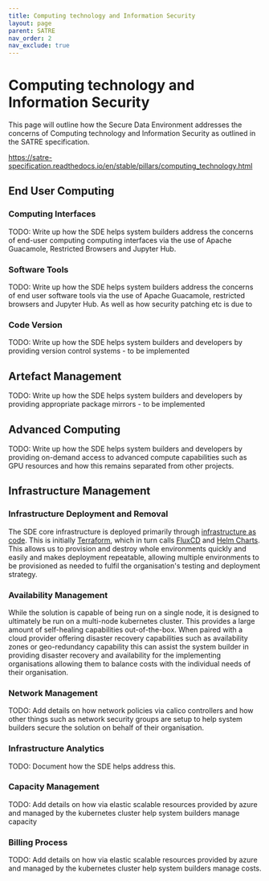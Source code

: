 ```yaml
---
title: Computing technology and Information Security
layout: page
parent: SATRE
nav_order: 2
nav_exclude: true
---
```


# Computing technology and Information Security
This page will outline how the Secure Data Environment addresses the concerns of Computing technology and Information Security as outlined in the SATRE specification.

https://satre-specification.readthedocs.io/en/stable/pillars/computing_technology.html

## End User Computing
### Computing Interfaces
TODO: Write up how the SDE helps system builders address the concerns of end-user computing computing interfaces via the use of Apache Guacamole, Restricted Browsers and Jupyter Hub.

### Software Tools
TODO: Write up how the SDE helps system builders address the concerns of end user software tools via the use of Apache Guacamole, restricted browsers and Jupyter Hub. As well as how security patching etc is due to

### Code Version
TODO: Write up how the SDE helps system builders and developers by providing version control systems - to be implemented

## Artefact Management 
TODO: Write up how the SDE helps system builders and developers by providing appropriate package mirrors - to be implemented

## Advanced Computing
TODO: Write up how the SDE helps system builders and developers by providing on-demand access to advanced compute capabilities such as GPU resources and how this remains separated from other projects.

## Infrastructure Management
### Infrastructure Deployment and Removal
The SDE core infrastructure is deployed primarily through [infrastructure as code](../Infrastructure/IAC.md). This is initially [Terraform](../Infrastructure/IAC/Terraform.md), which in turn calls [FluxCD](../Infrastructure/IAC/FluxCD.md) and [Helm Charts](../Infrastructure/IAC/Helm.md). This allows us to provision and destroy whole environments quickly and easily and makes deployment repeatable, allowing multiple environments to be provisioned as needed to fulfil the organisation's testing and deployment strategy.


### Availability Management
While the solution is capable of being run on a single node, it is designed to ultimately be run on a multi-node kubernetes cluster. This provides a large amount of self-healing capabilities out-of-the-box. When paired with a cloud provider offering disaster recovery capabilities such as availability zones or geo-redundancy capability this can assist the system builder in providing disaster recovery and availability for the implementing organisations allowing them to balance costs with the individual needs of their organisation.

### Network Management
TODO: Add details on how network policies via calico controllers and how other things such as network security groups are setup to help system builders secure the solution on behalf of their organisation. 

### Infrastructure Analytics
TODO: Document how the SDE helps address this.

### Capacity Management
TODO: Add details on how via elastic scalable resources provided by azure and managed by the kubernetes cluster help system builders manage capacity

### Billing Process
TODO: Add details on how via elastic scalable resources provided by azure and managed by the kubernetes cluster help system builders manage costs.
